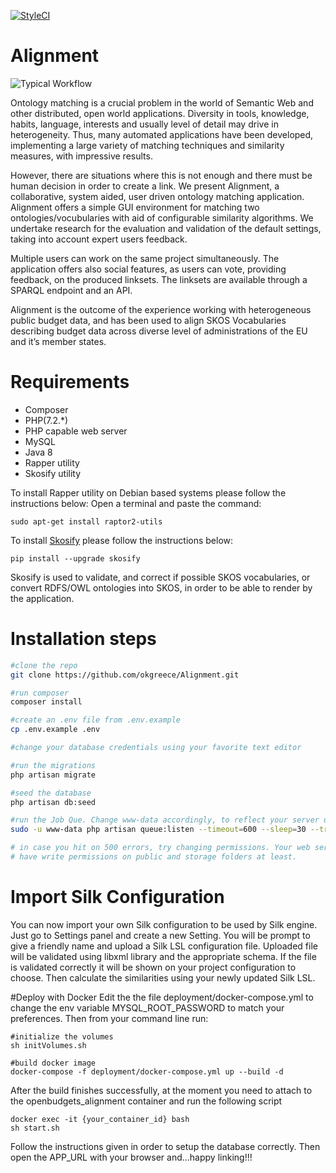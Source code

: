 [![StyleCI](https://styleci.io/repos/74294936/shield?branch=develop/1)](https://styleci.io/repos/74294936)
# Alignment 

![Typical Workflow](https://github.com/okgreece/Alignment/blob/develop/1/public/img/flowchart.png "A typical workflow")

Ontology matching is a crucial problem in the world of Semantic Web and other distributed, open world applications. Diversity in tools, knowledge, habits, language, interests and usually level of detail may drive in heterogeneity. Thus, many automated applications have been developed, implementing a large variety of matching techniques and similarity measures, with impressive results. 

However, there are situations where this is not enough and there must be human decision in order to create a link. We present Alignment, a collaborative, system aided, user driven ontology matching application. Alignment offers a simple GUI environment for matching two ontologies/vocubularies with aid of configurable similarity algorithms. We undertake research for the evaluation and validation of the default settings, taking into account expert users feedback. 

Multiple users can work on the same project simultaneously. The application offers also social features, as users can vote, providing feedback, on the produced linksets. The linksets are available through a SPARQL endpoint and an API. 

Alignment is the outcome of the experience working with heterogeneous public budget data, and has been used to align SKOS Vocabularies describing budget data across diverse level of administrations of the EU and it’s member states.

# Requirements
* Composer
* PHP(7.2.*)
* PHP capable web server
* MySQL
* Java 8
* Rapper utility
* Skosify utility

To install Rapper utility on Debian based systems please follow the instructions below:
Open a terminal and paste the command:
```
sudo apt-get install raptor2-utils
```

To install [Skosify](https://github.com/NatLibFi/Skosify) please follow the instructions below:
```
pip install --upgrade skosify
```
Skosify is used to validate, and correct if possible SKOS vocabularies, or convert RDFS/OWL ontologies into SKOS, in order to be able to render by the application.

# Installation steps

```bash
#clone the repo
git clone https://github.com/okgreece/Alignment.git

#run composer
composer install

#create an .env file from .env.example
cp .env.example .env

#change your database credentials using your favorite text editor

#run the migrations
php artisan migrate

#seed the database
php artisan db:seed

#run the Job Que. Change www-data accordingly, to reflect your server user name.
sudo -u www-data php artisan queue:listen --timeout=600 --sleep=30 --tries=5

# in case you hit on 500 errors, try changing permissions. Your web server should 
# have write permissions on public and storage folders at least.
```

# Import Silk Configuration
You can now import your own Silk configuration to be used by Silk engine. Just go to Settings panel and create a new Setting. You will be prompt to
give a friendly name and upload a Silk LSL configuration file. Uploaded file will be validated using libxml library and the appropriate schema.
If the file is validated correctly it will be shown on your project configuration to choose. Then calculate the similarities using your newly updated Silk LSL.

#Deploy with Docker
Edit the the file deployment/docker-compose.yml to change the env variable MYSQL_ROOT_PASSWORD to match your preferences.
Then from your command line run:
```
#initialize the volumes
sh initVolumes.sh

#build docker image
docker-compose -f deployment/docker-compose.yml up --build -d
```

After the build finishes successfully, at the moment you need to attach to the openbudgets_alignment container and run the following script
```
docker exec -it {your_container_id} bash
sh start.sh
```

Follow the instructions given in order to setup the database correctly. Then open the APP_URL with your browser and...happy linking!!!
